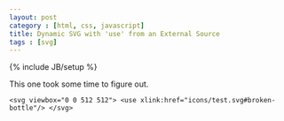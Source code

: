 ```yaml
---
layout: post
category : [html, css, javascript]
title: Dynamic SVG with 'use' from an External Source
tags : [svg]
---
```

{% include JB/setup %}

This one took some time to figure out.

    <svg viewbox="0 0 512 512"> <use xlink:href="icons/test.svg#broken-bottle"/> </svg>

